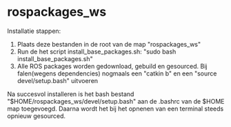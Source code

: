 # rospackages_ws
Installatie stappen:
1. Plaats deze bestanden in de root van de map "rospackages_ws"
2. Run de het script install_base_packages.sh: "sudo bash install_base_packages.sh"
3. Alle ROS packages worden gedownload, gebuild en gesourced. Bij falen(wegens dependencies) nogmaals een "catkin b" en een "source devel/setup.bash" uitvoeren

Na succesvol installeren is het bash bestand "$HOME/rospackages_ws/devel/setup.bash" aan de .bashrc van de $HOME map toegevoegd. Daarna wordt het bij het opnenen van een terminal steeds opnieuw gesourced.
